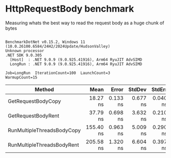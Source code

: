 # HttpRequestBody benchmark

Measuring whats the best way to read the request body as a huge chunk of bytes

```

BenchmarkDotNet v0.15.2, Windows 11 (10.0.26100.6584/24H2/2024Update/HudsonValley)
Unknown processor
.NET SDK 9.0.305
  [Host]  : .NET 9.0.9 (9.0.925.41916), Arm64 RyuJIT AdvSIMD
  LongRun : .NET 9.0.9 (9.0.925.41916), Arm64 RyuJIT AdvSIMD

Job=LongRun  IterationCount=100  LaunchCount=3  
WarmupCount=15  

```
| Method                     | Mean      | Error    | StdDev   | StdErr   | Min       | Max       | Op/s         | Gen0   | Allocated |
|--------------------------- |----------:|---------:|---------:|---------:|----------:|----------:|-------------:|-------:|----------:|
| GetRequestBodyCopy         |  18.27 ns | 0.133 ns | 0.677 ns | 0.040 ns |  17.32 ns |  20.82 ns | 54,736,367.5 | 0.0325 |     136 B |
| GetRequestBodyRent         |  37.79 ns | 0.698 ns | 3.632 ns | 0.210 ns |  32.05 ns |  47.32 ns | 26,460,944.0 | 0.0325 |     136 B |
| RunMultipleThreadsBodyCopy | 155.40 ns | 0.963 ns | 5.009 ns | 0.290 ns | 143.29 ns | 167.02 ns |  6,434,939.6 | 0.1605 |     672 B |
| RunMultipleThreadsBodyRent | 205.58 ns | 1.320 ns | 6.604 ns | 0.397 ns | 196.52 ns | 220.30 ns |  4,864,271.9 | 0.1605 |     672 B |
